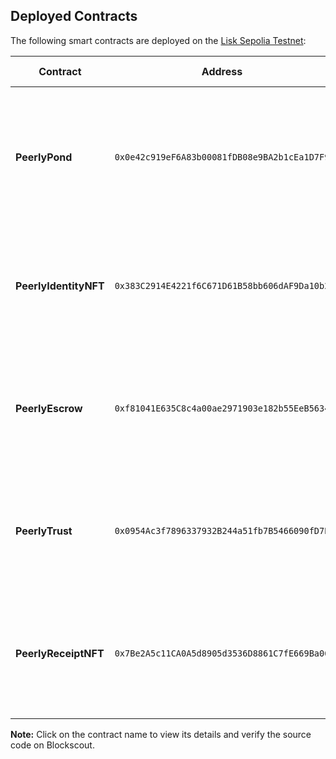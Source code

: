 ## Deployed Contracts

The following smart contracts are deployed on the [Lisk Sepolia Testnet](https://sepolia-blockscout.lisk.com/):

| Contract              | Address                                                                                      | Blockscout Link                                                                                                      | Description                                                                                                   |
|-----------------------|----------------------------------------------------------------------------------------------|----------------------------------------------------------------------------------------------------------------------|---------------------------------------------------------------------------------------------------------------|
| **PeerlyPond**        | `0x0e42c919eF6A83b00081fDB08e9BA2b1cEa1D7F9`                                                | [View on Blockscout](https://sepolia-blockscout.lisk.com/address/0x0e42c919eF6A83b00081fDB08e9BA2b1cEa1D7F9?tab=contract) | Main contract for managing shops and sellers. Allows creation of new shops and tracks shop ownership.          |
| **PeerlyIdentityNFT** | `0x383C2914E4221f6C671D61B58bb606dAF9Da10b2`                                                | [View on Blockscout](https://sepolia-blockscout.lisk.com/address/0x383C2914E4221f6C671D61B58bb606dAF9Da10b2?tab=contract) | Issues identity NFTs to users, providing unique on-chain identities for participants.                          |
| **PeerlyEscrow**      | `0xf81041E635C8c4a00ae2971903e182b55EeB5634`                                                | [View on Blockscout](https://sepolia-blockscout.lisk.com/address/0xf81041E635C8c4a00ae2971903e182b55EeB5634?tab=contract) | Handles escrow of funds for marketplace transactions, ensuring secure payments and dispute resolution.         |
| **PeerlyTrust**       | `0x0954Ac3f7896337932B244a51fb7B5466090fD7B`                                                | [View on Blockscout](https://sepolia-blockscout.lisk.com/address/0x0954Ac3f7896337932B244a51fb7B5466090fD7B?tab=contract) | Manages trust and reputation scores for users based on marketplace activity and feedback.                      |
| **PeerlyReceiptNFT**  | `0x7Be2A5c11CA0A5d8905d3536D8861C7fE669Ba06`                                                | [View on Blockscout](https://sepolia-blockscout.lisk.com/address/0x7Be2A5c11CA0A5d8905d3536D8861C7fE669Ba06?tab=contract) | Issues NFT receipts for completed transactions, serving as proof of purchase and enabling further interactions. |

**Note:** Click on the contract name to view its details and verify the source code on Blockscout.
